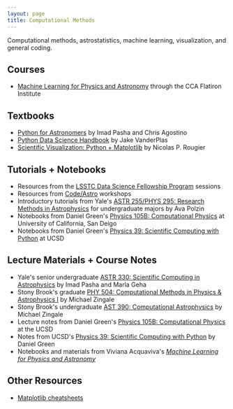 ```yaml
---
layout: page
title: Computational Methods
---
```


Computational methods, astrostatistics, machine learning, visualization, and general coding.

## Courses
- [Machine Learning for Physics and Astronomy](https://openlearning.flatironinstitute.org/courses/course-v1:cca+ML_01+A/about) through the CCA Flatiron Institute

## Textbooks
- [Python for Astronomers](https://prappleizer.github.io) by Imad Pasha and Chris Agostino
- [Python Data Science Handbook](https://jakevdp.github.io/PythonDataScienceHandbook/) by Jake VanderPlas
- [Scientific Visualization: Python + Matplotlib](https://github.com/rougier/scientific-visualization-book) by Nicolas P. Rougier

## Tutorials + Notebooks
- Resources from the [LSSTC Data Science Fellowship Program](https://github.com/LSSTC-DSFP/LSSTC-DSFP-Sessions) sessions
- Resources from [Code/Astro](https://github.com/semaphoreP/codeastro) workshops
- Introductory tutorials from Yale's [ASTR 255/PHYS 295: Research Methods in Astrophysics](https://github.com/avapolzin/ASTR255_Fall2021) for undergraduate majors by Ava Polzin
- Notebooks from Daniel Green's [Physics 105B: Computational Physics](https://github.com/drgreen/Phys_105B) at University of California, San Deigo
- Notebooks from Daniel Green's [Physics 39: Scientific Computing with Python](https://github.com/drgreen/Physics_39) at UCSD


## Lecture Materials + Course Notes
- Yale's senior undergraduate [ASTR 330: Scientific Computing in Astrophysics](https://astro-330.github.io/intro.html) by Imad Pasha and Marla Geha
- Stony Brook's graduate [PHY 504: Computational Methods in Physics & Astrophysics I](https://zingale.github.io/phy504/) by Michael Zingale
- Stony Brook's undergraduate [AST 390: Computational Astrophysics](https://zingale.github.io/computational_astrophysics/intro.html) by Michael Zingale
- Lecture notes from Daniel Green's [Physics 105B: Computational Physics](https://www.dropbox.com/s/w787ujp0v4nxsh6/Physics_105B.pdf?dl=0) at the UCSD
- Notes from UCSD's [Physics 39: Scientific Computing with Python](https://drgreen.github.io/Phys39-book/intro.html) by Daniel Green
- Notebooks and materials from Viviana Acquaviva's [*Machine Learning for Physics and Astronomy*](https://press.princeton.edu/books/ebook/9780691249537/machine-learning-for-physics-and-astronomy)

## Other Resources
- [Matplotlib cheatsheets](https://matplotlib.org/cheatsheets/)
